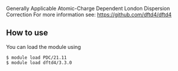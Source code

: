 Generally Applicable Atomic-Charge Dependent London Dispersion Correction
For more information see: https://github.com/dftd4/dftd4

## How to use

You can load the module using
```
$ module load PDC/21.11
$ module load dftd4/3.3.0
```
